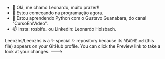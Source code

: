 - 👋 Olá, me chamo Leonardo, muito prazer!!
- 👀 Estou começando na programação agora.
- 🌱 Estou aprendendo Python com o Gustavo Guanabara, do canal "CursoEmVídeo".
- 📫 Insta: rosbife_ ou Linkedin: Leonardo Holsbach.

Leeozhs/Leeozhs is a ✨ special ✨ repository because its `README.md` (this file) appears on your GitHub profile.
You can click the Preview link to take a look at your changes.
--->

